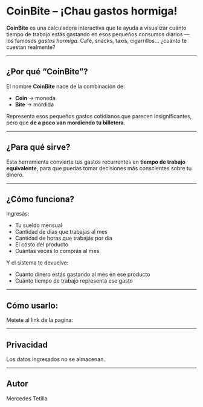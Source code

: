# CoinBite – ¡Chau gastos hormiga!

**CoinBite** es una calculadora interactiva que te ayuda a visualizar cuánto tiempo de trabajo estás gastando en esos pequeños consumos diarios —los famosos *gastos hormiga*. 
Café, snacks, taxis, cigarrillos... ¿cuánto te cuestan realmente?

---

## ¿Por qué “CoinBite”?

El nombre **CoinBite** nace de la combinación de:

- **Coin** → moneda  
- **Bite** → mordida  

Representa esos pequeños gastos cotidianos que parecen insignificantes, pero que **de a poco van mordiendo tu billetera**.

---

## ¿Para qué sirve?

Esta herramienta convierte tus gastos recurrentes en **tiempo de trabajo equivalente**, para que puedas tomar decisiones más conscientes sobre tu dinero.

---

## ¿Cómo funciona?

Ingresás:
- Tu sueldo mensual  
- Cantidad de días que trabajas al mes
- Cantidad de horas que trabajás por dia  
- El costo del producto  
- Cuántas veces lo comprás al mes

Y el sistema te devuelve:
- Cuánto dinero estás gastando al mes en ese producto 
- Cuánto tiempo de trabajo representa ese gasto   

---

## Cómo usarlo:

Metete al link de la pagina: 

---

## Privacidad
Los datos ingresados no se almacenan.

---

## Autor
Mercedes Tetilla
